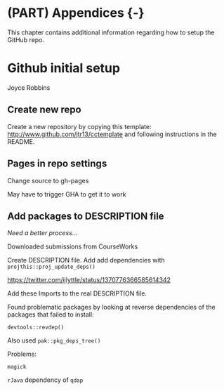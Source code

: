 # (PART) Appendices {-}

This chapter contains additional information regarding how to setup the GitHub repo.

# Github initial setup

Joyce Robbins

## Create new repo

Create a new repository by copying this template: http://www.github.com/jtr13/cctemplate and following instructions in the README.

## Pages in repo settings

Change source to gh-pages

May have to trigger GHA to get it to work

## Add packages to DESCRIPTION file

*Need a better process...*

Downloaded submissions from CourseWorks

Create DESCRIPTION file. Add add dependencies with `projthis::proj_update_deps()`

https://twitter.com/ijlyttle/status/1370776366585614342

Add these Imports to the real DESCRIPTION file.

Found problematic packages by looking at reverse dependencies of the packages that failed to install:

`devtools::revdep()`

Also used `pak::pkg_deps_tree()`

Problems:

`magick`

`rJava` dependency of `qdap`
